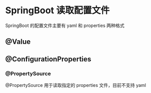# SpringBoot 读取配置文件

SpringBoot 的配置文件主要有 yaml 和 properties 两种格式
## @Value

## @ConfigurationProperties

### @PropertySource 

@PropertySource 用于读取指定的 properties 文件，目前不支持 yaml
